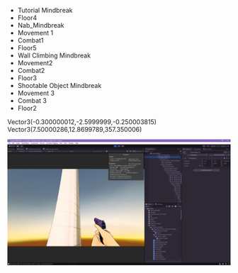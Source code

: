 - Tutorial Mindbreak
- Floor4
- Nab_Mindbreak
- Movement 1
- Combat1
- Floor5
- Wall Climbing Mindbreak
- Movement2
- Combat2
- Floor3
- Shootable Object Mindbreak
- Movement 3
- Combat 3
- Floor2

Vector3(-0.300000012,-2.5999999,-0.250003815)
Vector3(7.50000286,12.8699789,357.350006)

![](<../_META/Attachments/Pasted image 20250221015628.png>)
